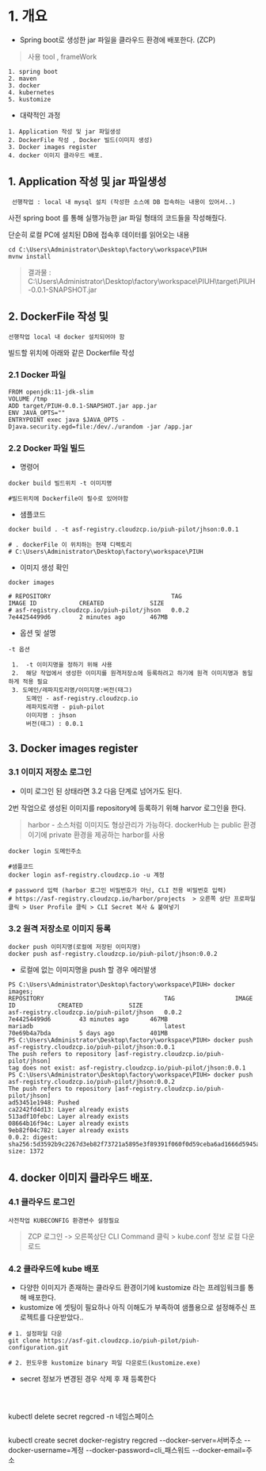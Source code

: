 

# 1. 개요 

* Spring boot로 생성한 jar 파일을 클라우드 환경에 배포한다. (ZCP) 

>  사용 tool , frameWork 
```
1. spring boot
2. maven
3. docker 
4. kubernetes
5. kustomize 
```

* 대략적인 과정
```
1. Application 작성 및 jar 파일생성 
2. DockerFile 작성 , Docker 빌드(이미지 생성)
3. Docker images register
4. docker 이미지 클라우드 배포. 
```





## 1. Application 작성 및 jar 파일생성 

` 선행작업 : local 내 mysql 설치 (작성한 소스에 DB 접속하는 내용이 있어서..)` 


사전 spring boot 를 통해 실행가능한 jar 파일 형태의 코드들을 작성해줬다. 

단순히 로컬 PC에 설치된 DB에 접속후 데이터를 읽어오는 내용

```
cd C:\Users\Administrator\Desktop\factory\workspace\PIUH 
mvnw install 
```
>결과물 : C:\Users\Administrator\Desktop\factory\workspace\PIUH\target\PIUH-0.0.1-SNAPSHOT.jar

## 2. DockerFile 작성 및 

`선행작업 local 내 docker 설치되어야 함`


 빌드할 위치에 아래와 같은 Dockerfile 작성

 ### 2.1 Docker 파일
```
FROM openjdk:11-jdk-slim
VOLUME /tmp
ADD target/PIUH-0.0.1-SNAPSHOT.jar app.jar
ENV JAVA_OPTS=""
ENTRYPOINT exec java $JAVA_OPTS -Djava.security.egd=file:/dev/./urandom -jar /app.jar
```

 ### 2.2 Docker 파일 빌드
  

* 명령어 
```
docker build 빌드위치 -t 이미지명

#빌드위치에 Dockerfile이 필수로 있어야함
```

* 샘플코드
```
docker build . -t asf-registry.cloudzcp.io/piuh-pilot/jhson:0.0.1

# . dockerFile 이 위치하는 현재 디렉토리 
# C:\Users\Administrator\Desktop\factory\workspace\PIUH 
```

* 이미지 생성 확인
```
docker images

# REPOSITORY                                  TAG                 IMAGE ID            CREATED             SIZE
# asf-registry.cloudzcp.io/piuh-pilot/jhson   0.0.2               7e44254499d6        2 minutes ago       467MB
```

* 옵션 및 설명
```
-t 옵션 
 
 1.  -t 이미지명을 정하기 위해 사용
 2.  해당 작업에서 생성한 이미지를 원격저장소에 등록하려고 하기에 원격 이미지명과 동일하게 적용 필요 
 3. 도메인/레파지토리명/이미지명:버전(태그)  
     도메인 - asf-registry.cloudzcp.io
     레파지토리명 - piuh-pilot
     이미지명 : jhson
     버전(태그) : 0.0.1  
```


  ## 3. Docker images register 

 ### 3.1 이미지 저장소 로그인
  * 이미 로그인 된 상태라면 3.2 다음 단계로 넘어가도 된다.

  2번 작업으로 생성된 이미지를 repository에 등록하기 위해 harvor 로그인을 한다.
    
> harbor   - 소스처럼 이미지도 형상관리가 가능하다. dockerHub 는 public 환경이기에 private 환경을 제공하는 harbor를 사용


```
docker login 도메인주소

#샘플코드
docker login asf-registry.cloudzcp.io -u 계정 

# password 입력 (harbor 로그인 비밀번호가 아닌, CLI 전용 비밀번호 입력) 
# https://asf-registry.cloudzcp.io/harbor/projects  > 오른쪽 상단 프로파일 클릭 > User Profile 클릭 > CLI Secret 복사 & 붙여넣기

```

 ### 3.2 원격 저장소로 이미지 등록

```
docker push 이미지명(로컬에 저장된 이미지명)
docker push asf-registry.cloudzcp.io/piuh-pilot/jhson:0.0.2
```

* 로컬에 없는 이미지명을 push 할 경우 에러발생
```
PS C:\Users\Administrator\Desktop\factory\workspace\PIUH> docker images;
REPOSITORY                                  TAG                 IMAGE ID            CREATED             SIZE
asf-registry.cloudzcp.io/piuh-pilot/jhson   0.0.2               7e44254499d6        43 minutes ago      467MB
mariadb                                     latest              70e69b4a7bda        5 days ago          401MB
PS C:\Users\Administrator\Desktop\factory\workspace\PIUH> docker push asf-registry.cloudzcp.io/piuh-pilot/jhson:0.0.1
The push refers to repository [asf-registry.cloudzcp.io/piuh-pilot/jhson]
tag does not exist: asf-registry.cloudzcp.io/piuh-pilot/jhson:0.0.1
PS C:\Users\Administrator\Desktop\factory\workspace\PIUH> docker push asf-registry.cloudzcp.io/piuh-pilot/jhson:0.0.2
The push refers to repository [asf-registry.cloudzcp.io/piuh-pilot/jhson]
ad53451e1948: Pushed                                                                                                    ca2242fd4d13: Layer already exists                                                                                      513adf10febc: Layer already exists                                                                                      08664b16f94c: Layer already exists                                                                                      9eb82f04c782: Layer already exists                                                                                      0.0.2: digest: sha256:5d3592b9c2267d3eb82f73721a5895e3f89391f060f0d59ceba6ad1666d5945a size: 1372
```



## 4. docker 이미지 클라우드 배포. 

 ### 4.1 클라우드 로그인

   `사전작업 KUBECONFIG 환경변수 설정필요`
  > ZCP 로그인 -> 오른쪽상단 CLI Command 클릭 > kube.conf 정보 로컬 다운로드

### 4.2 클라우드에 kube 배포
 
  - 다양한 이미지가 존재하는 클라우드 환경이기에 kustomize 라는 프레임워크를 통해 배포한다.
  - kustomize 에 셋팅이 필요하나 아직 이해도가 부족하여 샘플용으로 설정해주신 프로젝트를 다운받았다.. 
   ```
   # 1. 설정파일 다운
   git clone https://asf-git.cloudzcp.io/piuh-pilot/piuh-configuration.git

   # 2. 윈도우용 kustomize binary 파일 다운로드(kustomize.exe)
   ```

 * secret 정보가 변경된 경우 삭제 후 재 등록한다
 ```



```
kubectl delete secret regcred -n 네임스페이스
```

```
kubectl create secret docker-registry regcred --docker-server=서버주소
--docker-username=계정 
--docker-password=cli_패스워드
--docker-email=주소
```

 ```
